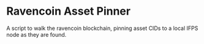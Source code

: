 # Ravencoin Asset Pinner

A script to walk the ravencoin blockchain, pinning asset CIDs to
a local IFPS node as they are found.
